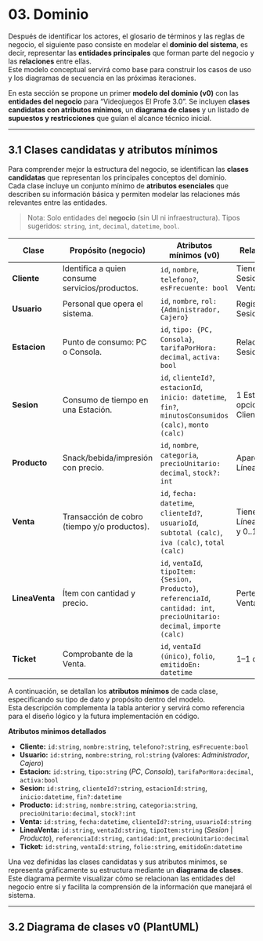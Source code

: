 # 03. Dominio

Después de identificar los actores, el glosario de términos y las reglas de negocio, el siguiente paso consiste en modelar el **dominio del sistema**, es decir, representar las **entidades principales** que forman parte del negocio y las **relaciones** entre ellas.  
Este modelo conceptual servirá como base para construir los casos de uso y los diagramas de secuencia en las próximas iteraciones.

En esta sección se propone un primer **modelo del dominio (v0)** con las **entidades del negocio** para “Videojuegos El Profe 3.0”. Se incluyen **clases candidatas con atributos mínimos**, un **diagrama de clases** y un listado de **supuestos y restricciones** que guían el alcance técnico inicial.

---

## 3.1 Clases candidatas y atributos mínimos

Para comprender mejor la estructura del negocio, se identifican las **clases candidatas** que representan los principales conceptos del dominio.  
Cada clase incluye un conjunto mínimo de **atributos esenciales** que describen su información básica y permiten modelar las relaciones más relevantes entre las entidades.

> Nota: Solo entidades del **negocio** (sin UI ni infraestructura). Tipos sugeridos: `string`, `int`, `decimal`, `datetime`, `bool`.

| Clase | Propósito (negocio) | Atributos mínimos (v0) | Relación clave |
|---|---|---|---|
| **Cliente** | Identifica a quien consume servicios/productos. | `id`, `nombre`, `telefono?`, `esFrecuente: bool` | Tiene **0..*** Sesiones y **0..*** Ventas |
| **Usuario** | Personal que opera el sistema. | `id`, `nombre`, `rol: {Administrador, Cajero}` | Registra Sesiones/Ventas |
| **Estacion** | Punto de consumo: PC o Consola. | `id`, `tipo: {PC, Consola}`, `tarifaPorHora: decimal`, `activa: bool` | Relacionada con Sesiones |
| **Sesion** | Consumo de tiempo en una Estación. | `id`, `clienteId?`, `estacionId`, `inicio: datetime`, `fin?`, `minutosConsumidos (calc)`, `monto (calc)` | 1 Estación, opcional 1 Cliente |
| **Producto** | Snack/bebida/impresión con precio. | `id`, `nombre`, `categoria`, `precioUnitario: decimal`, `stock?: int` | Aparece en Líneas de Venta |
| **Venta** | Transacción de cobro (tiempo y/o productos). | `id`, `fecha: datetime`, `clienteId?`, `usuarioId`, `subtotal (calc)`, `iva (calc)`, `total (calc)` | Tiene **1..*** Líneas de Venta y 0..1 Ticket |
| **LineaVenta** | Ítem con cantidad y precio. | `id`, `ventaId`, `tipoItem: {Sesion, Producto}`, `referenciaId`, `cantidad: int`, `precioUnitario: decimal`, `importe (calc)` | Pertenece a 1 Venta |
| **Ticket** | Comprobante de la Venta. | `id`, `ventaId (único)`, `folio`, `emitidoEn: datetime` | 1–1 con Venta |

A continuación, se detallan los **atributos mínimos** de cada clase, especificando su tipo de dato y propósito dentro del modelo.  
Esta descripción complementa la tabla anterior y servirá como referencia para el diseño lógico y la futura implementación en código.

**Atributos mínimos detallados**  
- **Cliente:** `id:string`, `nombre:string`, `telefono?:string`, `esFrecuente:bool`  
- **Usuario:** `id:string`, `nombre:string`, `rol:string` (valores: *Administrador*, *Cajero*)  
- **Estacion:** `id:string`, `tipo:string` (*PC*, *Consola*), `tarifaPorHora:decimal`, `activa:bool`  
- **Sesion:** `id:string`, `clienteId?:string`, `estacionId:string`, `inicio:datetime`, `fin?:datetime`  
- **Producto:** `id:string`, `nombre:string`, `categoria:string`, `precioUnitario:decimal`, `stock?:int`  
- **Venta:** `id:string`, `fecha:datetime`, `clienteId?:string`, `usuarioId:string`  
- **LineaVenta:** `id:string`, `ventaId:string`, `tipoItem:string` (*Sesion* | *Producto*), `referenciaId:string`, `cantidad:int`, `precioUnitario:decimal`  
- **Ticket:** `id:string`, `ventaId:string`, `folio:string`, `emitidoEn:datetime`  

Una vez definidas las clases candidatas y sus atributos mínimos, se representa gráficamente su estructura mediante un **diagrama de clases**.  
Este diagrama permite visualizar cómo se relacionan las entidades del negocio entre sí y facilita la comprensión de la información que manejará el sistema.


---

## 3.2 Diagrama de clases v0 (PlantUML)

